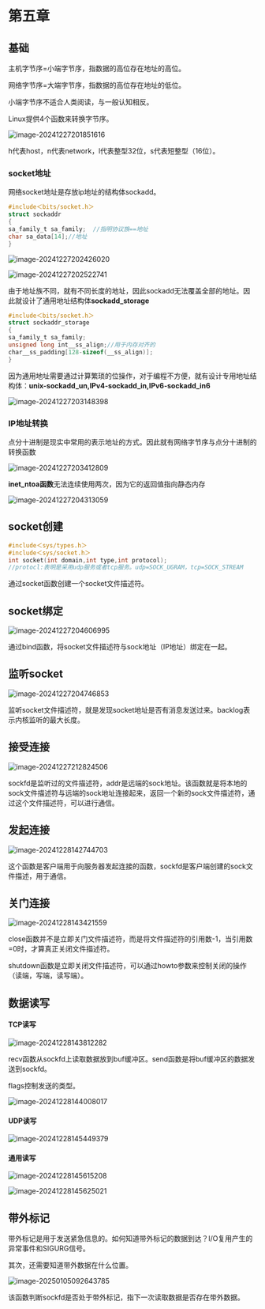 # 第五章

## 基础

主机字节序=小端字节序，指数据的高位存在地址的高位。

网络字节序=大端字节序，指数据的高位存在地址的低位。

小端字节序不适合人类阅读，与一般认知相反。

Linux提供4个函数来转换字节序。

![image-20241227201851616](https://gitee.com/tech-Hao/mac_picgo/raw/master/202412281348725.png)

h代表host，n代表network，l代表整型32位，s代表短整型（16位）。

### socket地址

网络socket地址是存放ip地址的结构体sockadd。

```c
#include＜bits/socket.h＞
struct sockaddr
{
sa_family_t sa_family;	//指明协议族==地址
char sa_data[14];//地址
}
```

![image-20241227202426020](https://gitee.com/tech-Hao/mac_picgo/raw/master/202412281348490.png)

![image-20241227202522741](https://gitee.com/tech-Hao/mac_picgo/raw/master/202412281348566.png)

由于地址族不同，就有不同长度的地址，因此sockadd无法覆盖全部的地址。因此就设计了通用地址结构体**sockadd_storage**

```c
#include＜bits/socket.h＞
struct sockaddr_storage
{
sa_family_t sa_family;
unsigned long int__ss_align;//用于内存对齐的
char__ss_padding[128-sizeof(__ss_align)];
}
```

因为通用地址需要通过计算繁琐的位操作，对于编程不方便，就有设计专用地址结构体：**unix-sockadd_un,IPv4-sockadd_in,IPv6-sockadd_in6**

![image-20241227203148398](https://gitee.com/tech-Hao/mac_picgo/raw/master/202412281348742.png)

### IP地址转换

点分十进制是现实中常用的表示地址的方式。因此就有网络字节序与点分十进制的转换函数

![image-20241227203412809](https://gitee.com/tech-Hao/mac_picgo/raw/master/202412281348703.png)

**inet_ntoa函数**无法连续使用两次，因为它的返回值指向静态内存

![image-20241227204313059](https://gitee.com/tech-Hao/mac_picgo/raw/master/202412281348925.png)

## socket创建

```c
#include＜sys/types.h＞
#include＜sys/socket.h＞
int socket(int domain,int type,int protocol);
//protocl:表明是采用udp服务或者tcp服务。udp=SOCK_UGRAM，tcp=SOCK_STREAM
```

通过socket函数创建一个socket文件描述符。

## socket绑定

![image-20241227204606995](https://gitee.com/tech-Hao/mac_picgo/raw/master/202412281349491.png)

通过bind函数，将socket文件描述符与sock地址（IP地址）绑定在一起。

## 监听socket

![image-20241227204746853](https://gitee.com/tech-Hao/mac_picgo/raw/master/202412281349777.png)

监听socket文件描述符，就是发现socket地址是否有消息发送过来。backlog表示内核监听的最大长度。

## 接受连接

![image-20241227212824506](https://gitee.com/tech-Hao/mac_picgo/raw/master/202412281349028.png)

sockfd是监听过的文件描述符，addr是远端的sock地址。该函数就是将本地的sock文件描述符与远端的sock地址连接起来，返回一个新的sock文件描述符，通过这个文件描述符，可以进行通信。

## 发起连接

![image-20241228142744703](https://gitee.com/tech-Hao/mac_picgo/raw/master/202412281427805.png)

这个函数是客户端用于向服务器发起连接的函数，sockfd是客户端创建的sock文件描述，用于通信。

## 关门连接

![image-20241228143421559](https://gitee.com/tech-Hao/mac_picgo/raw/master/202412281434717.png)

close函数并不是立即关门文件描述符，而是将文件描述符的引用数-1，当引用数=0时，才算真正关闭文件描述符。

shutdown函数是立即关闭文件描述符，可以通过howto参数来控制关闭的操作（读端，写端，读写端）。

## 数据读写

#### TCP读写

![image-20241228143812282](https://gitee.com/tech-Hao/mac_picgo/raw/master/202412281438845.png)

recv函数从sockfd上读取数据放到buf缓冲区。send函数是将buf缓冲区的数据发送到sockfd。

flags控制发送的类型。

![image-20241228144008017](https://gitee.com/tech-Hao/mac_picgo/raw/master/202412281440737.png)

#### UDP读写

![image-20241228145449379](https://gitee.com/tech-Hao/mac_picgo/raw/master/202412281454910.png)

#### 通用读写

![image-20241228145615208](../../Library/Application%20Support/typora-user-images/image-20241228145615208.png)

![image-20241228145625021](../../Library/Application%20Support/typora-user-images/image-20241228145625021.png)

## 带外标记

带外标记是用于发送紧急信息的。如何知道带外标记的数据到达？I/O复用产生的异常事件和SIGURG信号。

其次，还需要知道带外数据在什么位置。

![image-20250105092643785](https://gitee.com/tech-Hao/mac_picgo/raw/master/202501050926192.png)

该函数判断sockfd是否处于带外标记，指下一次读取数据是否存在带外数据。
